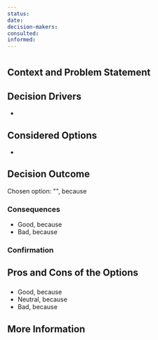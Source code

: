 ```yaml
---
status:
date: 
decision-makers: 
consulted: 
informed: 
---
```


# <!-- short title, representative of solved problem and found solution -->

## Context and Problem Statement



## Decision Drivers

* <!-- decision driver -->

## Considered Options

* <!-- option -->

## Decision Outcome

Chosen option: "", because

### Consequences

* Good, because
* Bad, because

### Confirmation



## Pros and Cons of the Options

### <!-- title of option -->

* Good, because
* Neutral, because
* Bad, because

## More Information